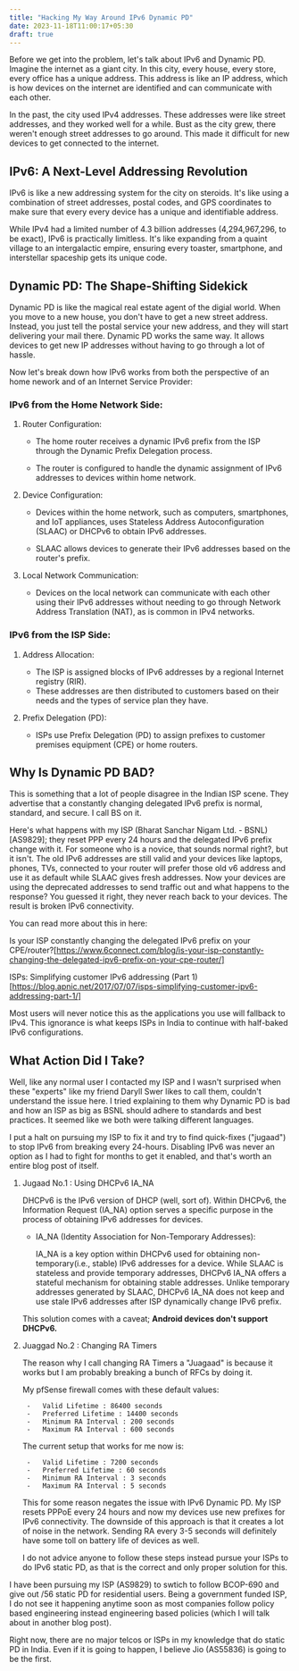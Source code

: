 ```yaml
---
title: "Hacking My Way Around IPv6 Dynamic PD"
date: 2023-11-18T11:00:17+05:30
draft: true
---
```


Before we get into the problem, let's talk about IPv6 and Dynamic PD. Imagine the internet as a giant city. In this city, every house, every store, every office has a unique address. This address is like an IP address, which is how devices on the internet are identified and can communicate with each other.

In the past, the city used IPv4 addresses. These addresses were like street addresses, and they worked well for a while. Bust as the city grew, there weren't enough street addresses to go around. This made it difficult for new devices to get connected to the internet.

## IPv6: A Next-Level Addressing Revolution

IPv6 is like a new addressing system for the city on steroids. It's like using a combination of street addresses, postal codes, and GPS coordinates to make sure that every every device has a unique and identifiable address. 

While IPv4 had a limited number of 4.3 billion addresses (4,294,967,296, to be exact), IPv6 is practically limitless. It's like expanding from a quaint village to an intergalactic empire, ensuring every toaster, smartphone, and interstellar spaceship gets its unique code.

## Dynamic  PD: The Shape-Shifting Sidekick

Dynamic PD is like the magical real estate agent of the digial world. When you move to a new house, you don't have to get a new street address. Instead, you just tell the postal service your new address, and they will start delivering your mail there. Dynamic PD works the same way. It allows devices to get new IP addresses without having to go through a lot of hassle.

Now let's break down how IPv6 works from both the perspective of an home nework and of an Internet Service Provider:

### IPv6 from the Home Network Side:

1. Router Configuration:

    - The home router receives a dynamic IPv6 prefix from the ISP through the Dynamic Prefix Delegation process.
    
    - The router is configured to handle the dynamic assignment of IPv6 addresses to devices within home network.

2. Device Configuration:

    - Devices within the home network, such as computers, smartphones, and IoT appliances, uses Stateless Address Autoconfiguration (SLAAC) or DHCPv6 to obtain IPv6 addresses.

    - SLAAC allows devices to generate their IPv6 addresses based on the router's prefix.

3. Local Network Communication:

    - Devices on the local network can communicate with each other using their IPv6 addresses without needing to go through Network Address Translation (NAT), as is common in IPv4 networks.

### IPv6 from the ISP Side:

1. Address Allocation:

    - The ISP is assigned blocks of IPv6 addresses by a regional Internet registry (RIR).
    - These addresses are then distributed to customers based on their needs and the types of service plan they have.

2. Prefix Delegation (PD):

    - ISPs use Prefix Delegation (PD) to assign prefixes to customer premises equipment (CPE) or home routers.

## Why Is Dynamic PD BAD?

This is something that a lot of people disagree in the Indian ISP scene. They advertise that a constantly changing delegated IPv6 prefix is normal, standard, and secure. I call BS on it. 

Here's what happens with my ISP (Bharat Sanchar Nigam Ltd. - BSNL) [AS9829]; they reset PPP every 24 hours and the delegated IPv6 prefix change with it. For someone who is a novice, that sounds normal right?, but it isn't. The old IPv6 addresses are still valid and your devices like laptops, phones, TVs, connected to your router will prefer those old v6 address and use it as default while SLAAC gives fresh addresses. Now your devices are using the deprecated addresses to send traffic out and what happens to the response? You guessed it right, they never reach back to your devices. The result is broken IPv6 connectivity.

You can read more about this in here:

Is your ISP constantly changing the delegated IPv6 prefix on your CPE/router?[https://www.6connect.com/blog/is-your-isp-constantly-changing-the-delegated-ipv6-prefix-on-your-cpe-router/]

ISPs: Simplifying customer IPv6 addressing (Part 1)[https://blog.apnic.net/2017/07/07/isps-simplifying-customer-ipv6-addressing-part-1/]

Most users will never notice this as the applications you use will fallback to IPv4. This ignorance is what keeps ISPs in India to continue with half-baked IPv6 configurations.

## What Action Did I Take?

Well, like any normal user I contacted my ISP and I wasn't surprised when these "experts" like my friend Daryll Swer likes to call them, couldn't understand the issue here. I tried explaining to them why Dynamic PD is bad and how an ISP as big as BSNL should adhere to standards and best practices. It seemed like we both were talking different languages. 

I put a halt on pursuing my ISP to fix it and try to find quick-fixes ("jugaad") to stop IPv6 from breaking every 24-hours. Disabling IPv6 was never an option as I had to fight for months to get it enabled, and that's worth an entire blog post of itself.

1. Jugaad No.1 : Using DHCPv6 IA_NA

    DHCPv6 is the IPv6 version of DHCP (well, sort of). Within DHCPv6, the Information Request (IA_NA) option serves a specific purpose in the process of obtaining IPv6 addresses for devices.

    - IA_NA (Identity Association for Non-Temporary Addresses):

        IA_NA is a key option within DHCPv6 used for obtaining non-temporary(i.e., stable) IPv6 addresses for a device. While SLAAC is stateless and provide temporary addresses, DHCPv6 IA_NA offers a stateful mechanism for obtaining stable addresses. Unlike temporary addresses generated by SLAAC, DHCPv6 IA_NA does not keep and use stale IPv6 addresses after ISP dynamically change IPv6 prefix.
    
    This solution comes with a caveat; **Android devices don't support DHCPv6.**

2. Juaggad No.2 : Changing RA Timers

    The reason why I call changing RA Timers a "Juagaad" is because it works but I am probably breaking a bunch of RFCs by doing it. 
    
    My pfSense firewall comes with these default values:
    
        -   Valid Lifetime : 86400 seconds
        -   Preferred Lifetime : 14400 seconds
        -   Minimum RA Interval : 200 seconds
        -   Maximum RA Interval : 600 seconds    
    
    
    The current setup that works for me now is:

        -   Valid Lifetime : 7200 seconds
        -   Preferred Lifetime : 60 seconds
        -   Minimum RA Interval : 3 seconds
        -   Maximum RA Interval : 5 seconds

    This for some reason negates the issue with IPv6 Dynamic PD. My ISP resets PPPoE every 24 hours and now my devices use new prefixes for IPv6 connectivity. The downside of this approach is that it creates a lot of noise in the network. Sending RA every 3-5 seconds will definitely have some toll on battery life of devices as well.

    I do not advice anyone to follow these steps instead pursue your ISPs to do IPv6 static PD, as that is the correct and only proper solution for this.


I have been pursuing my ISP (AS9829) to swtich to follow BCOP-690 and give out /56 static PD for residential users. Being a government funded ISP, I do not see it happening anytime soon as most companies follow policy based engineering instead engineering based policies (which I will talk about in another blog post).

Right now, there are no major telcos or ISPs in my knowledge that do static PD in India. Even if it is going to happen, I believe Jio (AS55836) is going to be the first.

    

    

    









